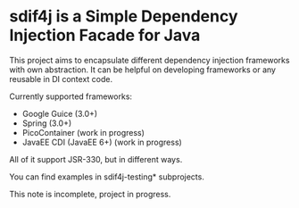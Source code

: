 sdif4j is a Simple Dependency Injection Facade for Java
======

This project aims to encapsulate different dependency injection frameworks with own abstraction.
It can be helpful on developing frameworks or any reusable in DI context code.

Currently supported frameworks:
* Google Guice (3.0+)
* Spring (3.0+)
* PicoContainer (work in progress)
* JavaEE CDI (JavaEE 6+) (work in progress)

All of it support JSR-330, but in different ways.

You can find examples in sdif4j-testing* subprojects.

This note is incomplete, project in progress.
